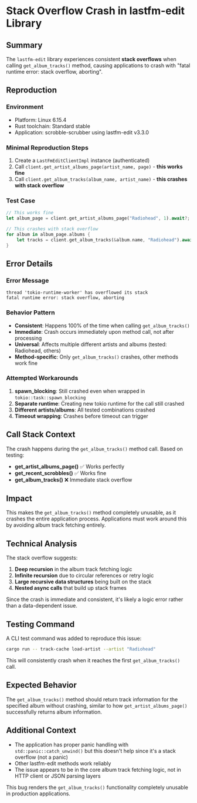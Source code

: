 # Stack Overflow Crash in lastfm-edit Library

## Summary

The `lastfm-edit` library experiences consistent **stack overflows** when calling `get_album_tracks()` method, causing applications to crash with "fatal runtime error: stack overflow, aborting".

## Reproduction

### Environment
- Platform: Linux 6.15.4
- Rust toolchain: Standard stable
- Application: scrobble-scrubber using lastfm-edit v3.3.0

### Minimal Reproduction Steps

1. Create a `LastFmEditClientImpl` instance (authenticated)
2. Call `client.get_artist_albums_page(artist_name, page)` - **this works fine**
3. Call `client.get_album_tracks(album_name, artist_name)` - **this crashes with stack overflow**

### Test Case
```rust
// This works fine
let album_page = client.get_artist_albums_page("Radiohead", 1).await?;

// This crashes with stack overflow
for album in album_page.albums {
    let tracks = client.get_album_tracks(&album.name, "Radiohead").await?; // CRASH HERE
}
```

## Error Details

### Error Message
```
thread 'tokio-runtime-worker' has overflowed its stack
fatal runtime error: stack overflow, aborting
```

### Behavior Pattern
- **Consistent**: Happens 100% of the time when calling `get_album_tracks()`
- **Immediate**: Crash occurs immediately upon method call, not after processing
- **Universal**: Affects multiple different artists and albums (tested: Radiohead, others)
- **Method-specific**: Only `get_album_tracks()` crashes, other methods work fine

### Attempted Workarounds
1. **spawn_blocking**: Still crashed even when wrapped in `tokio::task::spawn_blocking`
2. **Separate runtime**: Creating new tokio runtime for the call still crashed
3. **Different artists/albums**: All tested combinations crashed
4. **Timeout wrapping**: Crashes before timeout can trigger

## Call Stack Context

The crash happens during the `get_album_tracks()` method call. Based on testing:

- **get_artist_albums_page()** ✅ Works perfectly
- **get_recent_scrobbles()** ✅ Works fine  
- **get_album_tracks()** ❌ Immediate stack overflow

## Impact

This makes the `get_album_tracks()` method completely unusable, as it crashes the entire application process. Applications must work around this by avoiding album track fetching entirely.

## Technical Analysis

The stack overflow suggests:
1. **Deep recursion** in the album track fetching logic
2. **Infinite recursion** due to circular references or retry logic
3. **Large recursive data structures** being built on the stack
4. **Nested async calls** that build up stack frames

Since the crash is immediate and consistent, it's likely a logic error rather than a data-dependent issue.

## Testing Command

A CLI test command was added to reproduce this issue:
```bash
cargo run -- track-cache load-artist --artist "Radiohead"
```

This will consistently crash when it reaches the first `get_album_tracks()` call.

## Expected Behavior

The `get_album_tracks()` method should return track information for the specified album without crashing, similar to how `get_artist_albums_page()` successfully returns album information.

## Additional Context

- The application has proper panic handling with `std::panic::catch_unwind()` but this doesn't help since it's a stack overflow (not a panic)
- Other lastfm-edit methods work reliably
- The issue appears to be in the core album track fetching logic, not in HTTP client or JSON parsing layers

This bug renders the `get_album_tracks()` functionality completely unusable in production applications.